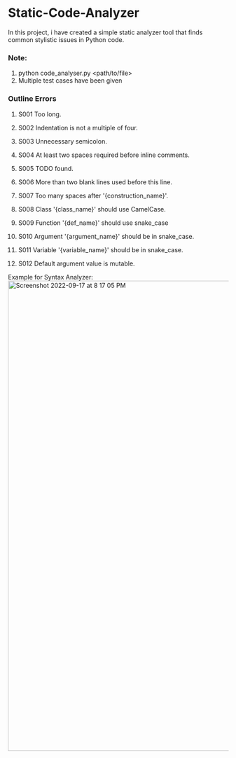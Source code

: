 # Static-Code-Analyzer
In this project, i have created a simple static analyzer tool that finds common stylistic issues in Python code. 


### Note:
1. python code_analyser.py <path/to/file>
2. Multiple test cases have been given

### Outline Errors
1. S001 Too long. 
2. S002 Indentation is not a multiple of four. 
3. S003 Unnecessary semicolon.   
4. S004 At least two spaces required before inline comments. 
5. S005 TODO found. 
6. S006 More than two blank lines used before this line. 
7. S007 Too many spaces after '{construction_name}'. 
8. S008 Class '{class_name}' should use CamelCase. 
9. S009 Function '{def_name}' should use snake_case  
10. S010 Argument '{argument_name}' should be in snake_case.   

11. S011 Variable '{variable_name}' should be in snake_case.     
12. S012 Default argument value is mutable. 


Example for Syntax Analyzer:
<img width="1074" alt="Screenshot 2022-09-17 at 8 17 05 PM" src="https://user-images.githubusercontent.com/70997750/190862842-9ed2527e-063a-493b-88c6-488f2c209b0c.png">
